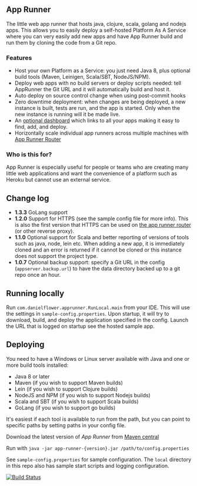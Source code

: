 App Runner
----------

The little web app runner that hosts java, clojure, scala, golang and nodejs apps. This allows
you to easily deploy a self-hosted Platform As A Service where you can very easily add
new apps and have App Runner build and run them by cloning the code from a Git repo.

### Features

* Host your own Platform as a Service: you just need Java 8, plus optional build tools
(Maven, Leinigen, Scala/SBT, NodeJS/NPM).
* Deploy web apps with no build servers or deploy scripts needed: tell AppRunner the Git
URL and it will automatically build and host it.
* Auto deploy on source control change when using post-commit hooks
* Zero downtime deployment: when changes are being deployed, a new instance is built, tests
are run, and the app is started. Only when the new instance is running will it be made live.
* An [optional dashboard](https://github.com/danielflower/app-runner-home) which links to
all your apps making it easy to find, add, and deploy.
* Horizontally scale individual app runners across multiple machines with
[App Runner Router](https://github.com/danielflower/app-runner-router)

### Who is this for?

App Runner is especially useful for people or teams who are creating many little web applications
and want the convenience of a platform such as Heroku but cannot use an external service.

Change log
----------

* **1.3.3** GoLang support
* **1.2.0** Support for HTTPS (see the sample config file for more info). This is also
the first version that HTTPS can be used on [the app runner router](https://github.com/danielflower/app-runner-router)
(or other reverse proxy).
* **1.1.0** Optional support for Scala and better reporting of versions of tools such
as java, node, lein etc. When adding a new app, it is immediately cloned and an error
is returned if it cannot be cloned or this instance does not support the project type.
* **1.0.7** Optional backup support: specify a Git URL in the config (`appserver.backup.url`) 
to have the data directory backed up to a git repo once an hour.

Running locally
---------------

Run `com.danielflower.apprunner.RunLocal.main` from your IDE. This will use the settings in
`sample-config.properties`. Upon startup, it will try to download, build, and deploy the
application specified in the config. Launch the URL that is logged on startup see the hosted
sample app.

Deploying
---------

You need to have a Windows or Linux server available with Java and one or more build tools
installed:

* Java 8 or later
* Maven (if you wish to support Maven builds)
* Lein (if you wish to support Clojure builds)
* NodeJS and NPM (if you wish to support Nodejs builds)
* Scala and SBT (if you wish to support Scala builds)
* GoLang (if you wish to support go builds)

It's easiest if each tool is available to run from the path, but you can point to specific
paths by setting paths in your config file.

Download the latest version of _App Runner_ from [Maven central](http://search.maven.org/#search%7Cga%7C1%7Ca%3A%22app-runner%22)

Run with `java -jar app-runner-{version}.jar /path/to/config.properties`

See `sample-config.properties` for sample configuration. The `local` directory in this repo also
has sample start scripts and logging configuration.

[![Build Status](https://travis-ci.org/danielflower/app-runner.svg?branch=master)](https://travis-ci.org/danielflower/app-runner)
